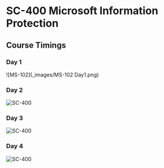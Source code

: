 
# SC-400 Microsoft Information Protection
## Course Timings
### Day 1
![MS-102](_images/MS-102 Day1.png)
### Day 2
![SC-400](_images/Day2.png)
### Day 3
![SC-400](_images/Day3.png)
### Day 4
![SC-400](_images/Day4.png)
